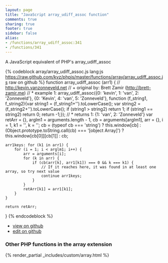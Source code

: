 ```yaml
---
layout: page
title: "JavaScript array_udiff_assoc function"
comments: true
sharing: true
footer: true
sidebar: false
alias:
- /functions/array_udiff_assoc:341
- /functions/341
---
```

<!-- Generated by Rakefile:build -->
A JavaScript equivalent of PHP's array_udiff_assoc

{% codeblock array/array_udiff_assoc.js lang:js https://raw.github.com/kvz/phpjs/master/functions/array/array_udiff_assoc.js raw on github %}
function array_udiff_assoc (arr1) {
    // http://kevin.vanzonneveld.net
    // +   original by: Brett Zamir (http://brett-zamir.me)
    // *     example 1: array_udiff_assoc({0: 'kevin', 1: 'van', 2: 'Zonneveld'}, {0: 'Kevin', 4: 'van', 5: 'Zonneveld'}, function (f_string1, f_string2){var string1 = (f_string1+'').toLowerCase(); var string2 = (f_string2+'').toLowerCase(); if (string1 > string2) return 1; if (string1 == string2) return 0; return -1;});
    // *     returns 1: {1: 'van', 2: 'Zonneveld'}
    var retArr = {},
        arglm1 = arguments.length - 1,
        cb = arguments[arglm1],
        arr = {},
        i = 1,
        k1 = '',
        k = '';
    cb = (typeof cb === 'string') ? this.window[cb] : (Object.prototype.toString.call(cb) === '[object Array]') ? this.window[cb[0]][cb[1]] : cb;

    arr1keys: for (k1 in arr1) {
        for (i = 1; i < arglm1; i++) {
            arr = arguments[i];
            for (k in arr) {
                if (cb(arr[k], arr1[k1]) === 0 && k === k1) {
                    // If it reaches here, it was found in at least one array, so try next value
                    continue arr1keys;
                }
            }
            retArr[k1] = arr1[k1];
        }
    }

    return retArr;
}
{% endcodeblock %}

 - [view on github](https://github.com/kvz/phpjs/blob/master/functions/array/array_udiff_assoc.js)
 - [edit on github](https://github.com/kvz/phpjs/edit/master/functions/array/array_udiff_assoc.js)

### Other PHP functions in the array extension
{% render_partial _includes/custom/array.html %}
